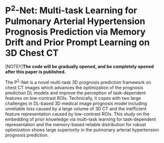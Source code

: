 # P$^2$-Net: Multi-task Learning for Pulmonary Arterial Hypertension Prognosis Prediction via Memory Drift and Prior Prompt Learning on 3D Chest CT

[NOTE!!]**The code will be gradually opened, and be completely opened after this paper is published.**

The P$^2$-Net is a novel multi-task 3D prognosis prediction framework on chest CT images which advances the optimization of the prognosis prediction DL models and improve the perception of task-dependent features on low-contrast ROIs. Technically, it copes with two large challenges in DL-based 3D medical image prognosis model including unreliable loss caused by a large volume of 3D CT and the inefficient feature representation caused by low-contrast ROIs. This study on the embedding of prior knowledge via multi-task learning for task-dependent representation and the memory-based reliable distribution for robust optimization shows large superiority in the pulmonary arterial hypertension prognosis prediction.


